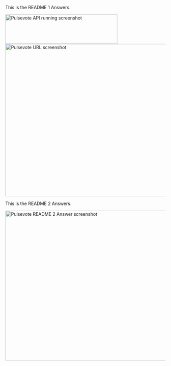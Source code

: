 This is the README 1 Answers.


<img width="352" height="92" alt="Pulsevote API running screenshot" src="https://github.com/user-attachments/assets/7b1b6162-2536-44b6-8be6-94fdfb9a21ea" />


<img width="959" height="477" alt="Pulsevote URL screenshot" src="https://github.com/user-attachments/assets/0363df6b-dfe1-4054-8dda-a862226123f8" />

This is the README 2 Answers.


<img width="959" height="469" alt="Pulsevote README 2 Answer screenshot" src="https://github.com/user-attachments/assets/2e68f0d0-f2f3-4e11-95e1-b8cfd2360926" />
